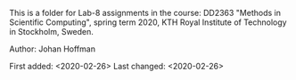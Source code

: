 This is a folder for Lab-8 assignments in the course: DD2363 "Methods in Scientific Computing", spring term 2020, KTH Royal Institute of Technology in Stockholm, Sweden.

Author: Johan Hoffman

First added: <2020-02-26> Last changed: <2020-02-26>
